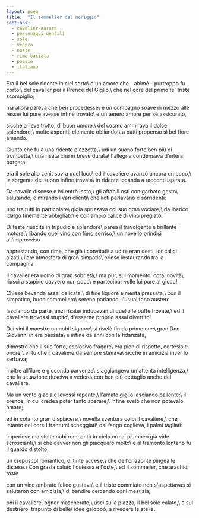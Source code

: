 ```yaml
---
layout: poem
title:  "Il sommelier del meriggio"
sections:
  - cavalier-aurora
  - personaggi-gentili
  - sole
  - vespro
  - notte
  - rima-baciata
  - poesie
  - italiano
---
```


Era il bel sole ridente in ciel sorto\\
d'un amore che - ahimé - purtroppo fu corto:\\
del cavalier per il Prence del Giglio,\\
che nel core del primo fe' triste scompiglio;

ma allora pareva che ben procedesse\\
e un compagno soave in mezzo alle resse\\
lui pure avesse infine trovato\\
e un tenero amore per sé assicurato,

sicché a lieve trotto, di buon umore,\\
del cosmo ammirava il dolce splendore,\\
molte asperità clemente obliando,\\
a patti propenso sì bel fiore amando.

Giunto che fu a una ridente piazzetta,\\
udì un suono forte ben più di trombetta,\\
una risata che in breve durata\\
l'allegria condensava d'intera borgata:

era il sole allo zenit sovra quel loco\\
ed il cavaliere avanzò ancora un poco,\\
la sorgente del suono infine trovata\\
in ridente locanda a racconti ispirata.

Da cavallo discese e ivi entrò lesto,\\
gli affabili osti con garbato gesto\\
salutando, e mirando i vari clienti\\
che lieti parlavano e sorridenti:

uno tra tutti in particolare\\
gioia sprizzava col suo gran vociare,\\
da iberico idalgo finemente abbigliato\\
e con ampio calice di vino pregiato.

Di feste riuscite in tripudio e splendore\\
parea il travolgente e brillante motore,\\
libando quel vino con fiero sorriso,\\
un novello brindisi all'improvviso

apprestando, con rime, che già i convitati\\
a udire eran desti, lor calici alzati,\\
ilare atmosfera di gran simpatia\\
brioso instaurando tra la compagnia.

Il cavalier era uomo di gran sobrietà,\\
ma pur, sul momento, cotal novità\\
riuscì a stupirlo davvero non poco\\
e partecipar volle lui pure al gioco!

Chiese bevanda assai delicata,\\
di fine liquore e menta pressata,\\
con il simpatico, buon sommeliero\\
sereno parlando, l'usual tono austero

lasciando da parte, anzi risate\\
inducevan di quello le buffe trovate,\\
ed il cavaliere trovossi stupito\\
d'esserne proprio assai divertito!

Dei vini il maestro un nobil signore\\
si rivelò fin da prime ore:\\
gran Don Giovanni in era passata\\
e infine da anni con la fidanzata,

dimostrò che il suo forte, esplosivo fragore\\
era pien di rispetto, cortesia e onore,\\
virtù che il cavaliere da sempre stimava\\
sicché in amicizia inver lo serbava;

inoltre all'ilare e gioconda parvenza\\
s'aggiungeva un'attenta intelligenza,\\
che la situazione riusciva a vedere\\
con ben più dettaglio anche del cavaliere.

Ma un vento glaciale levossi repente,\\
l'amato giglio lasciando pallente:\\
il prence, in cui credea poter tanto sperare,\\
infine svelò che non potevalo amare;

ed in cotanto gran dispiacere,\\
novella sventura colpì il cavaliere,\\
che intanto del core i frantumi scheggiati\\
dal fango coglieva, i palmi tagliati:

imperiose ma stolte nubi rombanti\\
in cielo ormai plumbeo già vide scroscianti,\\
sì che davver non gli piacquero molto\\
e al tramonto lontano fu il guardo distolto,

un crepuscol romantico, di tinte accese,\\
che dell'orizzonte pingea le distese.\\
Con grazia salutò l'ostessa e l'oste,\\
ed il sommelier, che arachidi toste

con un vino ambrato felice gustava\\
e il triste commiato non s'aspettava:\\
si salutaron con amicizia,\\
di bandire cercando ogni mestizia,

poi il cavaliere, ognor mascherato,\\
uscì sulla piazza, il bel sole calato,\\
e sul destriero, trapunto di belle\\
idee galoppò, a rivedere le stelle.



